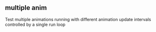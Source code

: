 ## multiple anim

Test multiple animations running with different animation update intervals controlled by a single run loop
